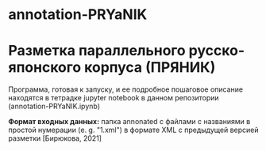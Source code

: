 # annotation-PRYaNIK
# Разметка параллельного русско-японского корпуса (ПРЯНИК)
Программа, готовая к запуску, и ее подробное пошаговое описание находятся в тетрадке jupyter notebook в данном репозитории (annotation-PRYaNIK.ipynb)

__Формат входных данных:__ папка annonated с файлами с названиями в простой нумерации (e. g. "1.xml") в формате XML с предыдущей версией разметки [Бирюкова, 2021]
